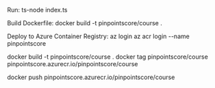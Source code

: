 Run: 
ts-node index.ts

Build Dockerfile: 
docker build -t pinpointscore/course .

Deploy to Azure Container Registry:
az login
az acr login --name pinpointscore

<!-- docker pull mcr.microsoft.com/mcr/hello-world
docker tag mcr.microsoft.com/mcr/hello-world pinpointscore.azurecr.io/samples/hello-world -->
docker build -t pinpointscore/course .
docker tag pinpointscore/course pinpointscore.azurecr.io/pinpointscore/course

docker push pinpointscore.azurecr.io/pinpointscore/course